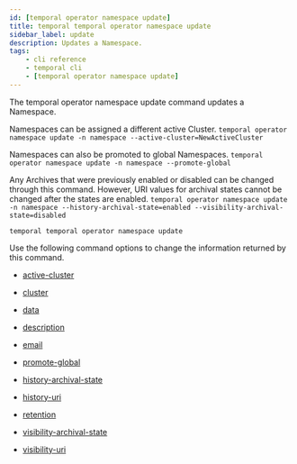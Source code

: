 ```yaml
---
id: [temporal operator namespace update]
title: temporal temporal operator namespace update
sidebar_label: update
description: Updates a Namespace.
tags:
	- cli reference
	- temporal cli
	- [temporal operator namespace update]
---
```


The temporal operator namespace update command updates a Namespace.

Namespaces can be assigned a different active Cluster.
`temporal operator namespace update -n namespace --active-cluster=NewActiveCluster`

Namespaces can also be promoted to global Namespaces.
`temporal operator namespace update -n namespace --promote-global`

Any Archives that were previously enabled or disabled can be changed through this command.
However, URI values for archival states cannot be changed after the states are enabled.
`temporal operator namespace update -n namespace --history-archival-state=enabled --visibility-archival-state=disabled`

`temporal temporal operator namespace update`

Use the following command options to change the information returned by this command.



- [active-cluster](/cli/cmd-options/active-cluster)

- [cluster](/cli/cmd-options/cluster)

- [data](/cli/cmd-options/data)

- [description](/cli/cmd-options/description)

- [email](/cli/cmd-options/email)

- [promote-global](/cli/cmd-options/promote-global)

- [history-archival-state](/cli/cmd-options/history-archival-state)

- [history-uri](/cli/cmd-options/history-uri)

- [retention](/cli/cmd-options/retention)

- [visibility-archival-state](/cli/cmd-options/visibility-archival-state)

- [visibility-uri](/cli/cmd-options/visibility-uri)


